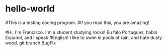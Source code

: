 # hello-world
#This is a testing coding program.
#If you read this, you are amazing!

#Hi, I'm Francisco. I'm a student studying rocks! Eu falo Portugues, hablo Espanol, and I speak 
#English! I like to swim in pools of rain, and hate dusty wood.
git branch BugFix
